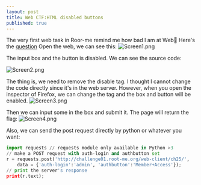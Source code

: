 ```yaml
---
layout: post
title: Web CTF:HTML disabled buttons
published: true
---
```

The very first web task in Roor-me remind me how bad I am at Web🌚
Here's the [question](https://www.root-me.org/en/Challenges/Web-Client/HTML-disabled-buttons?lang=en&action_solution=voir&debut_affiche_solutions=2#pagination_affiche_solutions)
Open the web, we can see this:
![Screen1.png]({{site.baseurl}}/images/Screen1.png)

The input box and the button is disabled. We can see the source code:

![Screen2.png]({{site.baseurl}}/images/Screen2.png)

The thing is, we need to remove the disable tag. I thought I cannot change the code directly since it's in the web server. However, when you open the inspector of Firefox, we can change the tag and the box and button will be enabled. 
![Screen3.png]({{site.baseurl}}/images/Screen3.png)

Then we can input some in the box and submit it. The page will return the flag:
![Screen4.png]({{site.baseurl}}/images/Screen4.png)


Also, we can send the post request directly by python or whatever you want:
```python
import requests // requests module only available in Python >3
// make a POST request with auth-login and authbutton set
r = requests.post('http://challenge01.root-me.org/web-client/ch25/',
    data = {'auth-login':'admin', 'authbutton':'Member+Access'});
// print the server's response
print(r.text);
```

